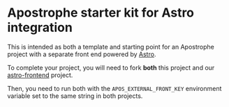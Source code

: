 # Apostrophe starter kit for Astro integration

This is intended as both a template and starting point for an Apostrophe project with a
separate front end powered by [Astro](https://astro.build/).

To complete your project, you will need to fork **both** this project
and our [astro-frontend](https://github.com/bodonkey/astro-template-frontend) project.

Then, you need to run both with the `APOS_EXTERNAL_FRONT_KEY` environment variable set to the same string in both projects.
